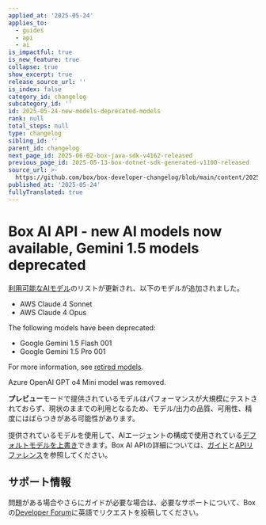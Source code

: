 ```yaml
---
applied_at: '2025-05-24'
applies_to:
  - guides
  - api
  - ai
is_impactful: true
is_new_feature: true
collapse: true
show_excerpt: true
release_source_url: ''
is_index: false
category_id: changelog
subcategory_id: ''
id: 2025-05-24-new-models-deprecated-models
rank: null
total_steps: null
type: changelog
sibling_id: ''
parent_id: changelog
next_page_id: 2025-06-02-box-java-sdk-v4162-released
previous_page_id: 2025-05-13-box-dotnet-sdk-generated-v1100-released
source_url: >-
  https://github.com/box/box-developer-changelog/blob/main/content/2025/05-24-new-models-deprecated-models.md
published_at: '2025-05-24'
fullyTranslated: true
---
```

# Box AI API - new AI models now available, Gemini 1.5 models deprecated

[利用可能なAIモデル][1]のリストが更新され、以下のモデルが追加されました。

* AWS Claude 4 Sonnet
* AWS Claude 4 Opus

The following models have been deprecated:

* Google Gemini 1.5 Flash 001
* Google Gemini 1.5 Pro 001

For more information, see [retired models][deprecated].

Azure OpenAI GPT o4 Mini model was removed.

**プレビュー**モードで提供されているモデルはパフォーマンスが大規模にテストされておらず、現状のままでの利用となるため、モデル/出力の品質、可用性、精度にはばらつきがある可能性があります。

提供されているモデルを使用して、AIエージェントの構成で使用されている[デフォルトモデルを上書き][2]できます。Box AI APIの詳細については、[ガイド][3]と[APIリファレンス][4]を参照してください。

<!-- more -->

## サポート情報

問題がある場合やさらにガイドが必要な場合は、必要なサポートについて、Boxの[Developer Forum][5]に英語でリクエストを投稿してください。

[1]: https://developer.box.com/guides/box-ai/supported-models/

[2]: https://box-ai/ai-agents/ai-agent-overrides

[3]: https://developer.box.com/guides/box-ai

[4]: https://developer.box.com/reference/post-ai-ask/

[5]: https://forum.box.com/

[deprecated]: https://cloud.google.com/vertex-ai/generative-ai/docs/learn/model-versions#expandable-1
